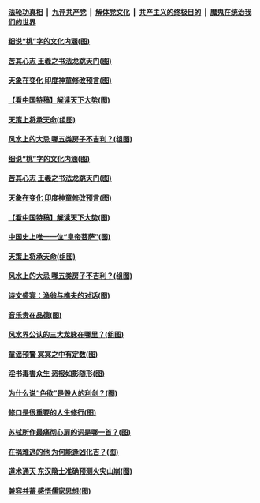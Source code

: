 

####  [法轮功真相](../../../../basic/blob/master/README.md?t=12181703) &nbsp;|&nbsp; [九评共产党](../../../../9ping.md/blob/master/README.md?t=12181703) &nbsp;|&nbsp; [解体党文化](../../../../jtdwh.md/blob/master/README.md?t=12181703)  &nbsp;|&nbsp; [共产主义的终极目的](../../../../gczydzjmd.md/blob/master/README.md?t=12181703) &nbsp;|&nbsp; [魔鬼在统治我们的世界](../../../../mgztzwmdsj.md/blob/master/README.md?t=12181703) 

#### [细说“桃”字的文化内涵(图)](../pages/p7/955745.md?t=12181703) 

#### [苦其心志 王羲之书法龙跳天门(图)](../pages/p7/955838.md?t=12181703) 

#### [天象在变化 印度神童修改预言(图)](../pages/p7/954534.md?t=12181703) 

#### [【看中国特稿】解读天下大势(图)](../pages/p7/955732.md?t=12181703) 

#### [天策上将承天命(组图)](../pages/p7/954303.md?t=12181703) 

#### [风水上的大忌 哪五类房子不吉利？(组图)](../pages/p7/955468.md?t=12181703) 

#### [细说“桃”字的文化内涵(图)](../pages/p7/955745.md?t=12181703) 

#### [苦其心志 王羲之书法龙跳天门(图)](../pages/p7/955838.md?t=12181703) 

#### [天象在变化 印度神童修改预言(图)](../pages/p7/954534.md?t=12181703) 

#### [【看中国特稿】解读天下大势(图)](../pages/p7/955732.md?t=12181703) 

#### [中国史上唯一一位“皇帝菩萨”(图)](../pages/p7/955980.md?t=12181703) 

#### [天策上将承天命(组图)](../pages/p7/954303.md?t=12181703) 

#### [风水上的大忌 哪五类房子不吉利？(组图)](../pages/p7/955468.md?t=12181703) 

#### [诗文盛宴：渔翁与樵夫的对话(图)](../pages/p7/955739.md?t=12181703) 

#### [音乐贵在品德(图)](../pages/p7/955089.md?t=12181703) 

#### [风水界公认的三大龙脉在哪里？(组图)](../pages/p7/955465.md?t=12181703) 

#### [童谣预警 冥冥之中有定数(图)](../pages/p7/945047.md?t=12181703) 

#### [淫书毒害众生 恶报如影随形(图)](../pages/p7/955667.md?t=12181703) 

#### [为什么说“色欲”是毁人的利剑？(图)](../pages/p7/955637.md?t=12181703) 

#### [修口是很重要的人生修行(图)](../pages/p7/955463.md?t=12181703) 

#### [苏轼所作最痛彻心扉的词是哪一首？(图)](../pages/p7/955462.md?t=12181703) 


#### [在祸难逃的他 为何能逢凶化吉？(图)](../pages/p7/955554.md?t=12181703) 

#### [道术通天 东汉隐士准确预测火灾山崩(图)](../pages/p7/955120.md?t=12181703) 

#### [兼容并蓄 感悟儒家思想(图)](../pages/p7/955548.md?t=12181703) 


